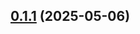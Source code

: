 ## [0.1.1](https://git.gitea.svc.alrest.xeserv.us/xe/yoke-stuff/compare/v0.1.0...v0.1.1) (2025-05-06)
